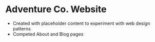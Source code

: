 # Adventure Co. Website

- Created with placeholder content to experiment with web design patterns
- Competed About and Blog pages
